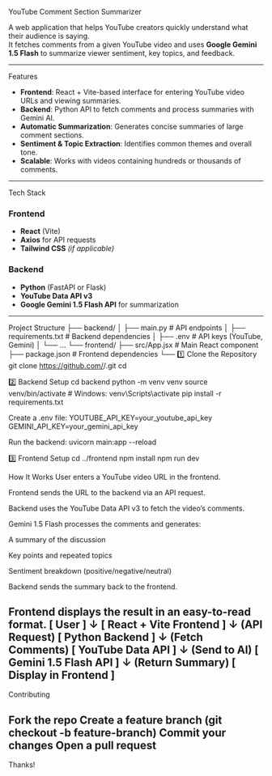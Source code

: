 YouTube Comment Section Summarizer

A web application that helps YouTube creators quickly understand what their audience is saying.  
It fetches comments from a given YouTube video and uses **Google Gemini 1.5 Flash** to summarize viewer sentiment, key topics, and feedback.

---
  Features
- **Frontend**: React + Vite-based interface for entering YouTube video URLs and viewing summaries.
- **Backend**: Python API to fetch comments and process summaries with Gemini AI.
- **Automatic Summarization**: Generates concise summaries of large comment sections.
- **Sentiment & Topic Extraction**: Identifies common themes and overall tone.
- **Scalable**: Works with videos containing hundreds or thousands of comments.

---

 Tech Stack
### Frontend
- **React** (Vite)
- **Axios** for API requests
- **Tailwind CSS** *(if applicable)*

### Backend
- **Python** (FastAPI or Flask)
- **YouTube Data API v3**
- **Google Gemini 1.5 Flash API** for summarization

---
 Project Structure
├── backend/
│ ├── main.py # API endpoints
│ ├── requirements.txt # Backend dependencies
│ ├── .env # API keys (YouTube, Gemini)
│ └── ...
└── frontend/
├── src/App.jsx # Main React component
├── package.json # Frontend dependencies
└──
1️⃣ Clone the Repository
git clone https://github.com/<your-username>/<your-repo>.git
cd <your-repo>

2️⃣ Backend Setup
cd backend
python -m venv venv
source venv/bin/activate  # Windows: venv\Scripts\activate
pip install -r requirements.txt

Create a .env file:
YOUTUBE_API_KEY=your_youtube_api_key
GEMINI_API_KEY=your_gemini_api_key

Run the backend:
uvicorn main:app --reload

3️⃣ Frontend Setup
cd ../frontend
npm install
npm run dev

 How It Works
User enters a YouTube video URL in the frontend.

Frontend sends the URL to the backend via an API request.

Backend uses the YouTube Data API v3 to fetch the video’s comments.

Gemini 1.5 Flash processes the comments and generates:

A summary of the discussion

Key points and repeated topics

Sentiment breakdown (positive/negative/neutral)

Backend sends the summary back to the frontend.

Frontend displays the result in an easy-to-read format.
[ User ] 
   ↓
[ React + Vite Frontend ] 
   ↓ (API Request)
[ Python Backend ]
   ↓ (Fetch Comments)
[ YouTube Data API ]
   ↓ (Send to AI)
[ Gemini 1.5 Flash API ]
   ↓ (Return Summary)
[ Display in Frontend ]
--------------------------------------------------------
Contributing

Fork the repo
Create a feature branch (git checkout -b feature-branch)
Commit your changes
Open a pull request
--------------------------------------------------------
Thanks! 

